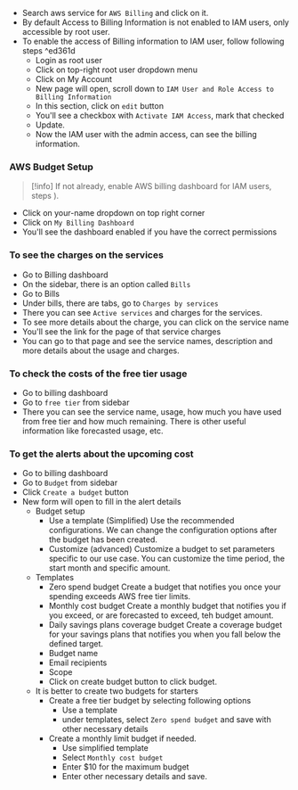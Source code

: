 - Search aws service for `AWS Billing` and click on it. 
- By default Access to Billing Information is not enabled to IAM users, only accessible by root user.
- To enable the access of Billing information to IAM user, follow following steps ^ed361d
	- Login as root user
	- Click on top-right root user dropdown menu
	- Click on My Account
	- New page will open, scroll down to `IAM User and Role Access to Billing Information`
	- In this section, click on `edit` button
	- You'll see a checkbox with `Activate IAM Access`, mark that checked
	- Update.
	- Now the IAM user with the admin access, can see the billing information.

### AWS Budget Setup
> [!info]
> If not already, enable AWS billing dashboard for IAM users, steps [](.md#^ed361d%7Chere)).

- Click on your-name dropdown on top right corner
- Click on `My Billing Dashboard`
- You'll see the dashboard enabled if you have the correct permissions

### To see the charges on the services
- Go to Billing dashboard
- On the sidebar, there is an option called `Bills`
- Go to Bills
- Under bills, there are tabs, go to `Charges by services`
- There you can see `Active services` and charges for the services.
- To see more details about the charge, you can click on the service name
- You'll see the link for the page of that service charges
- You can go to that page and see the service names, description and more details about the usage and charges.

### To check the costs of the free tier usage
- Go to billing dashboard
- Go to `free tier` from sidebar
- There you can see the service name, usage, how much you have used from free tier and how much remaining. There is other useful information like forecasted usage, etc.

### To get the alerts about the upcoming cost
- Go to billing dashboard
- Go to `Budget` from sidebar
- Click `Create a budget` button
- New form will open to fill in the alert details
	- Budget setup
		- Use a template (Simplified)
		  Use the recommended configurations. We can change the configuration options after the budget has been created.
		- Customize (advanced)
		  Customize a budget to set parameters specific to our use case. You can customize the time period, the start month and specific amount.
	- Templates
		- Zero spend budget
		  Create a budget that notifies you once your spending exceeds AWS free tier limits.
		- Monthly cost budget
		  Create a monthly budget that notifies you if you exceed, or are forecasted to exceed, teh budget amount.
		- Daily savings plans coverage budget
		  Create a coverage budget for your savings plans that notifies you when you fall below the defined target.
	  - Budget name
	  - Email recipients
	  - Scope
	  - Click on create budget button to click budget.
  - It is better to create two budgets for starters
	  - Create a free tier budget by selecting following options
		  - Use a template
		  - under templates, select `Zero spend budget` and save with other necessary details
	  - Create a monthly limit budget if needed.
		  - Use simplified template
		  - Select `Monthly cost budget`
		  - Enter $10 for the maximum budget
		  - Enter other necessary details and save.
